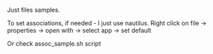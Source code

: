 Just files samples.

To set associations, if needed - I just use nautilus.
Right click on file -> properties -> open with -> select app -> set default

Or check assoc_sample.sh script